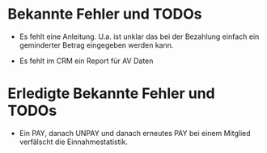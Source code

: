 Bekannte Fehler und TODOs
=========================

* Es fehlt eine Anleitung. U.a. ist unklar das bei der Bezahlung einfach ein geminderter Betrag eingegeben werden kann.

* Es fehlt im CRM ein Report für AV Daten

Erledigte Bekannte Fehler und TODOs
===================================
* Ein PAY, danach UNPAY und danach erneutes PAY bei einem Mitglied verfälscht die Einnahmestatistik.

